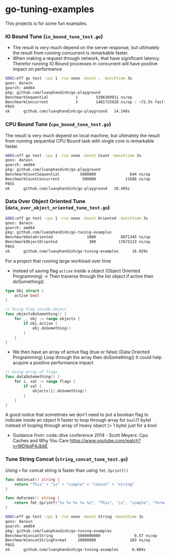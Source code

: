 # go-tuning-examples

This projects is for some fun examples.

### IO Bound Tune (`io_bound_tune_test.go`)
* The result is very much depend on the server response, but ultimately the result from running concurrent is remarkable faster.
* When making a request through network, that have significant latency. Therefor running IO Bound processes in concurrent will have positive impact on performance
```bash
GOGC=off go test -cpu 1 -run none -bench . -benchtime 3s
goos: darwin
goarch: amd64
pkg: github.com/luanphandinh/go-playground
BenchmarkSequential            1        5396369911 ns/op
BenchmarkConcurrent            3        1481725928 ns/op : ~72.5% faslter
PASS
ok      github.com/luanphandinh/go-playground   14.246s
```

### CPU Bound Tune (`cpu_bound_tune_test.go`)
The result is very much depend on local machine, but ultimately the result from running sequential CPU Bound task with single core is remarkable faster.
```bash
GOGC=off go test -cpu 1 -run none -bench Count -benchtime 3s
goos: darwin
goarch: amd64
pkg: github.com/luanphandinh/go-playground
BenchmarkCountSequential         5000000               644 ns/op
BenchmarkCountConcurrent          500000             11688 ns/op
PASS
ok      github.com/luanphandinh/go-playground   10.405s
```
### Data Over Object Oriented Tune (`data_over_object_oriented_tune_test.go`)
```bash
GOGC=off go test -cpu 1 -run none -bench Oriented -benchtime 3s
goos: darwin
goarch: amd64
pkg: github.com/luanphandinh/go-tuning-examples
BenchmarkDataOriented               1000           8871345 ns/op
BenchmarkObjectOriented              300          17673123 ns/op
PASS
ok      github.com/luanphandinh/go-tuning-examples      16.929s
```

For a project that running large workload over time

* Instead of saving flag `active` inside a object (Object Oriented Programming)
-> Then traverse through the list object if active then doSomething()
```go
type Obj struct {
    active bool
}

// Using flag inside object
func objectsDoSomething() {
    for _, obj := range objects {
        if obj.active {
            obj.doSomething()
        }
    }
}
```

* We then have an array of active flag (true or false) (Data Oriented Programming)
Loop through the array then doSomething()
It could help acquire a positive performance impact
```go
// Using array of flags
func dataDoSomething() {
    for i, val := range flags {
        if val {
            objects[i].doSomething()
        }
    }
}
```

A good notice that sometimes we don't need to put a boolean flag to indicate inside an object
It faster to loop through array for `bool`(1 byte)
instead of looping through array of heavy object (> 1 byte) just for a bool

* Guidance from: code::dive conference 2014 - Scott Meyers: Cpu Caches and Why You Care
https://www.youtube.com/watch?v=WDIkqP4JbkE

### Tune String Concat (`string_concat_tune_test.go`)
Using `+` for concat string is faster than using `fmt.Sprintf()`
```go
func doConcat() string {
    return "This" + "is" + "simple" + "concat" + "string"
}

func doFormat() string {
    return fmt.Sprintf("%s %s %s %s %s", "This", "is", "simple", "format", "string")
}
``` 
```bash
GOGC=off go test -cpu 1 -run none -bench String -benchtime 3s
goos: darwin
goarch: amd64
pkg: github.com/luanphandinh/go-tuning-examples
BenchmarkConcatString           5000000000               0.57 ns/op
BenchmarkConcatStringFormat     20000000               183 ns/op
PASS
ok      github.com/luanphandinh/go-tuning-examples      6.884s
```
